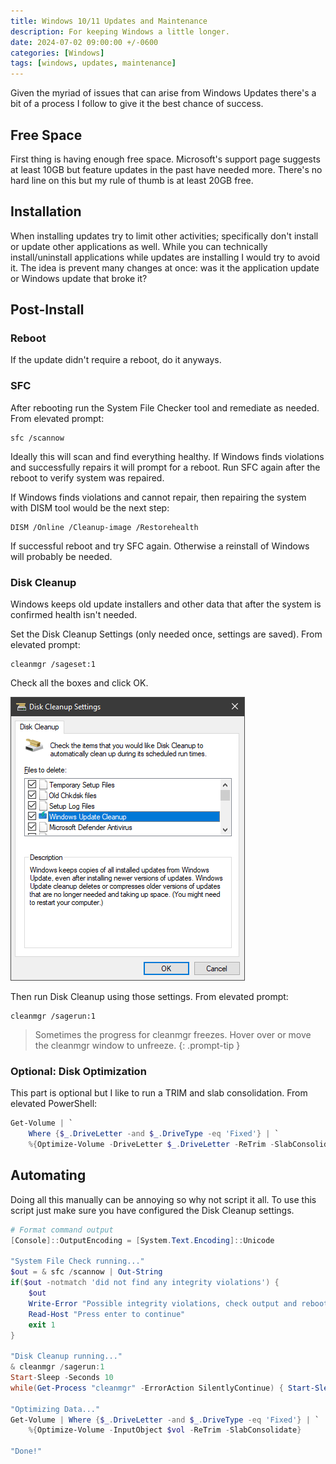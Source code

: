 ```yaml
---
title: Windows 10/11 Updates and Maintenance
description: For keeping Windows a little longer.
date: 2024-07-02 09:00:00 +/-0600
categories: [Windows]
tags: [windows, updates, maintenance]
---
```


Given the myriad of issues that can arise from Windows Updates there's a bit of a process I follow to give it the best chance of success.

## Free Space

First thing is having enough free space. Microsoft's support page suggests at least 10GB but feature updates in the past have needed more. There's no hard line on this but my rule of thumb is at least 20GB free.

## Installation

When installing updates try to limit other activities; specifically don't install or update other applications as well. While you can technically install/uninstall applications while updates are installing I would try to avoid it. The idea is prevent many changes at once: was it the application update or Windows update that broke it?

## Post-Install

### Reboot

If the update didn't require a reboot, do it anyways.

### SFC

After rebooting run the System File Checker tool and remediate as needed. From elevated prompt:

```batch
sfc /scannow
```

Ideally this will scan and find everything healthy. If Windows finds violations and successfully repairs it will prompt for a reboot. Run SFC again after the reboot to verify system was repaired.

If Windows finds violations and cannot repair, then repairing the system with DISM tool would be the next step:

```batch
DISM /Online /Cleanup-image /Restorehealth
```

If successful reboot and try SFC again. Otherwise a reinstall of Windows will probably be needed.

### Disk Cleanup

Windows keeps old update installers and other data that after the system is confirmed health isn't needed.

Set the Disk Cleanup Settings (only needed once, settings are saved). From elevated prompt:

```batch
cleanmgr /sageset:1
```

Check all the boxes and click OK.

![Disk Cleanup Settings](/assets/cleanmgr.png)

Then run Disk Cleanup using those settings. From elevated prompt:

```batch
cleanmgr /sagerun:1
```

> Sometimes the progress for cleanmgr freezes. Hover over or move the cleanmgr window to unfreeze.
{: .prompt-tip }

### Optional: Disk Optimization

This part is optional but I like to run a TRIM and slab consolidation. From elevated PowerShell:

```powershell
Get-Volume | `
    Where {$_.DriveLetter -and $_.DriveType -eq 'Fixed'} | `
    %{Optimize-Volume -DriveLetter $_.DriveLetter -ReTrim -SlabConsolidate}
```

## Automating

Doing all this manually can be annoying so why not script it all. To use this script just make sure you have configured the Disk Cleanup settings.

```powershell
# Format command output
[Console]::OutputEncoding = [System.Text.Encoding]::Unicode

"System File Check running..."
$out = & sfc /scannow | Out-String
if($out -notmatch 'did not find any integrity violations') {
	$out
	Write-Error "Possible integrity violations, check output and reboot!"
	Read-Host "Press enter to continue"
	exit 1
}

"Disk Cleanup running..."
& cleanmgr /sagerun:1
Start-Sleep -Seconds 10
while(Get-Process "cleanmgr" -ErrorAction SilentlyContinue) { Start-Sleep -Seconds 1 }

"Optimizing Data..."
Get-Volume | Where {$_.DriveLetter -and $_.DriveType -eq 'Fixed'} | `
	%{Optimize-Volume -InputObject $vol -ReTrim -SlabConsolidate}

"Done!"
```
